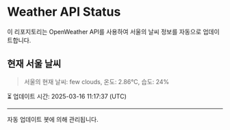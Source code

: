 
# Weather API Status

이 리포지토리는 OpenWeather API를 사용하여 서울의 날씨 정보를 자동으로 업데이트합니다.

## 현재 서울 날씨
> 서울의 현재 날씨: few clouds, 온도: 2.86°C, 습도: 24%

⏳ 업데이트 시간: 2025-03-16 11:17:37 (UTC)

---
자동 업데이트 봇에 의해 관리됩니다.
